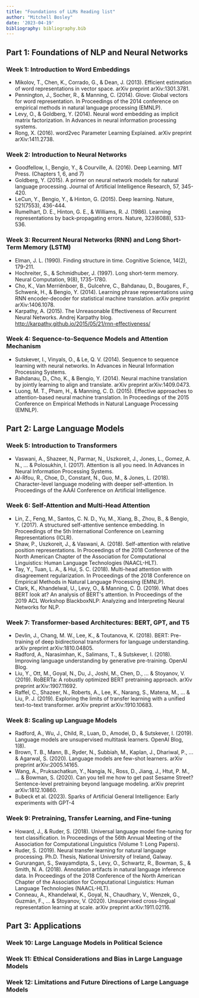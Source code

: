 ```yaml
---
title: "Foundations of LLMs Reading list"
author: "Mitchell Bosley"
date: '2023-04-19'
bibliography: bibliography.bib
---
```


## Part 1: Foundations of NLP and Neural Networks

### Week 1: Introduction to Word Embeddings

- Mikolov, T., Chen, K., Corrado, G., & Dean, J. (2013). Efficient estimation of word representations in vector space. arXiv preprint arXiv:1301.3781.
- Pennington, J., Socher, R., & Manning, C. (2014). Glove: Global vectors for word representation. In Proceedings of the 2014 conference on empirical methods in natural language processing (EMNLP).
- Levy, O., & Goldberg, Y. (2014). Neural word embedding as implicit matrix factorization. In Advances in neural information processing systems.
- Rong, X. (2016). word2vec Parameter Learning Explained. arXiv preprint arXiv:1411.2738.

### Week 2: Introduction to Neural Networks

- Goodfellow, I., Bengio, Y., & Courville, A. (2016). Deep Learning. MIT Press. (Chapters 1, 6, and 7)
- Goldberg, Y. (2015). A primer on neural network models for natural language processing. Journal of Artificial Intelligence Research, 57, 345-420.
- LeCun, Y., Bengio, Y., & Hinton, G. (2015). Deep learning. Nature, 521(7553), 436-444.
- Rumelhart, D. E., Hinton, G. E., & Williams, R. J. (1986). Learning representations by back-propagating errors. Nature, 323(6088), 533-536.

### Week 3: Recurrent Neural Networks (RNN) and Long Short-Term Memory (LSTM)

- Elman, J. L. (1990). Finding structure in time. Cognitive Science, 14(2), 179-211.
- Hochreiter, S., & Schmidhuber, J. (1997). Long short-term memory. Neural Computation, 9(8), 1735-1780.
- Cho, K., Van Merriënboer, B., Gulcehre, C., Bahdanau, D., Bougares, F., Schwenk, H., & Bengio, Y. (2014). Learning phrase representations using RNN encoder-decoder for statistical machine translation. arXiv preprint arXiv:1406.1078.
- Karpathy, A. (2015). The Unreasonable Effectiveness of Recurrent Neural Networks. Andrej Karpathy blog. http://karpathy.github.io/2015/05/21/rnn-effectiveness/

### Week 4: Sequence-to-Sequence Models and Attention Mechanism

- Sutskever, I., Vinyals, O., & Le, Q. V. (2014). Sequence to sequence learning with neural networks. In Advances in Neural Information Processing Systems.
- Bahdanau, D., Cho, K., & Bengio, Y. (2014). Neural machine translation by jointly learning to align and translate. arXiv preprint arXiv:1409.0473.
- Luong, M. T., Pham, H., & Manning, C. D. (2015). Effective approaches to attention-based neural machine translation. In Proceedings of the 2015 Conference on Empirical Methods in Natural Language Processing (EMNLP).

## Part 2: Large Language Models

### Week 5: Introduction to Transformers

- Vaswani, A., Shazeer, N., Parmar, N., Uszkoreit, J., Jones, L., Gomez, A. N., ... & Polosukhin, I. (2017). Attention is all you need. In Advances in Neural Information Processing Systems.
- Al-Rfou, R., Choe, D., Constant, N., Guo, M., & Jones, L. (2018). Character-level language modeling with deeper self-attention. In Proceedings of the AAAI Conference on Artificial Intelligence.

### Week 6: Self-Attention and Multi-Head Attention

- Lin, Z., Feng, M., Santos, C. N. D., Yu, M., Xiang, B., Zhou, B., & Bengio, Y. (2017). A structured self-attentive sentence embedding. In Proceedings of the 5th International Conference on Learning Representations (ICLR).
- Shaw, P., Uszkoreit, J., & Vaswani, A. (2018). Self-attention with relative position representations. In Proceedings of the 2018 Conference of the North American Chapter of the Association for Computational Linguistics: Human Language Technologies (NAACL-HLT).
- Tay, Y., Tuan, L. A., & Hui, S. C. (2018). Multi-head attention with disagreement regularization. In Proceedings of the 2018 Conference on Empirical Methods in Natural Language Processing (EMNLP).
- Clark, K., Khandelwal, U., Levy, O., & Manning, C. D. (2019). What does BERT look at? An analysis of BERT's attention. In Proceedings of the 2019 ACL Workshop BlackboxNLP: Analyzing and Interpreting Neural Networks for NLP.

### Week 7: Transformer-based Architectures: BERT, GPT, and T5

- Devlin, J., Chang, M. W., Lee, K., & Toutanova, K. (2018). BERT: Pre-training of deep bidirectional transformers for language understanding. arXiv preprint arXiv:1810.04805.
- Radford, A., Narasimhan, K., Salimans, T., & Sutskever, I. (2018). Improving language understanding by generative pre-training. OpenAI Blog.
- Liu, Y., Ott, M., Goyal, N., Du, J., Joshi, M., Chen, D., ... & Stoyanov, V. (2019). RoBERTa: A robustly optimized BERT pretraining approach. arXiv preprint arXiv:1907.11692.
- Raffel, C., Shazeer, N., Roberts, A., Lee, K., Narang, S., Matena, M., ... & Liu, P. J. (2019). Exploring the limits of transfer learning with a unified text-to-text transformer. arXiv preprint arXiv:1910.10683.

### Week 8: Scaling up Language Models

- Radford, A., Wu, J., Child, R., Luan, D., Amodei, D., & Sutskever, I. (2019). Language models are unsupervised multitask learners. OpenAI Blog, 1(8).
- Brown, T. B., Mann, B., Ryder, N., Subbiah, M., Kaplan, J., Dhariwal, P., ... & Agarwal, S. (2020). Language models are few-shot learners. arXiv preprint arXiv:2005.14165.
- Wang, A., Pruksachatkun, Y., Nangia, N., Ross, D., Jiang, J., Htut, P. M., ... & Bowman, S. (2020). Can you tell me how to get past Sesame Street? Sentence-level pretraining beyond language modeling. arXiv preprint arXiv:1812.10860.
- Bubeck et al. (2023). Sparks of Artificial General Intelligence: Early experiments with GPT-4 

### Week 9: Pretraining, Transfer Learning, and Fine-tuning

- Howard, J., & Ruder, S. (2018). Universal language model fine-tuning for text classification. In Proceedings of the 56th Annual Meeting of the Association for Computational Linguistics (Volume 1: Long Papers).
- Ruder, S. (2019). Neural transfer learning for natural language processing. Ph.D. Thesis, National University of Ireland, Galway.
- Gururangan, S., Swayamdipta, S., Levy, O., Schwartz, R., Bowman, S., & Smith, N. A. (2018). Annotation artifacts in natural language inference data. In Proceedings of the 2018 Conference of the North American Chapter of the Association for Computational Linguistics: Human Language Technologies (NAACL-HLT).
- Conneau, A., Khandelwal, K., Goyal, N., Chaudhary, V., Wenzek, G., Guzmán, F., ... & Stoyanov, V. (2020). Unsupervised cross-lingual representation learning at scale. arXiv preprint arXiv:1911.02116.

## Part 3: Applications

### Week 10: Large Language Models in Political Science
### Week 11: Ethical Considerations and Bias in Large Language Models
### Week 12: Limitations and Future Directions of Large Language Models
